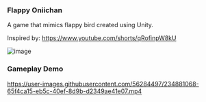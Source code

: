 ### Flappy Oniichan

A game that mimics flappy bird created using Unity. 

Inspired by: https://www.youtube.com/shorts/qRofinpW8kU 

![image](https://user-images.githubusercontent.com/56284497/234880043-a0ad35ed-078f-4011-a36e-58ef3748d83d.png)

### Gameplay Demo

https://user-images.githubusercontent.com/56284497/234881068-65f4ca15-eb5c-40ef-8d9b-d2349ae41e07.mp4



